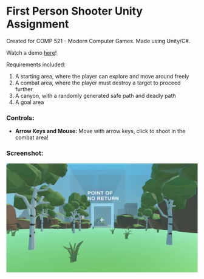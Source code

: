 # First Person Shooter Unity Assignment

Created for COMP 521 - Modern Computer Games. Made using Unity/C#.

Watch a demo [here](https://www.youtube.com/watch?v=FVWS2cOupnk&t=16s&ab_channel=Lian)!

Requirements included:
1. A starting area, where the player can explore and move around freely
2. A combat area, where the player must destroy a target to proceed further
3. A canyon, with a randomly generated safe path and deadly path
4. A goal area

### Controls:
- **Arrow Keys and Mouse:** Move with arrow keys, click to shoot in the combat area!

### Screenshot:
<div><img src="starting-screen.png" align="left"></div>
